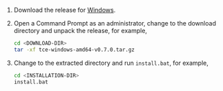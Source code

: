1. Download the release for [Windows](https://github.com/vmware-tanzu/community-edition/releases/download/v0.7.0/tce-windows-amd64-v0.7.0.tar.gz).

1. Open a Command Prompt as an administrator, change to the download directory and unpack the release, for example,

    ```sh
    cd <DOWNLOAD-DIR>
    tar -xf tce-windows-amd64-v0.7.0.tar.gz
    ```

1. Change to the extracted directory and run ``install.bat``, for example,

    ```sh
    cd <INSTALLATION-DIR>
    install.bat
    ```